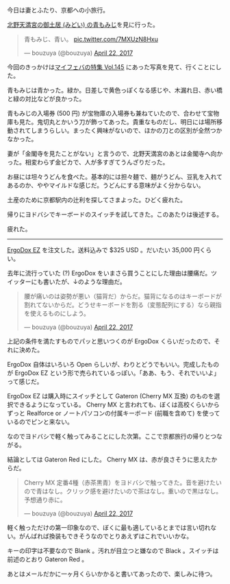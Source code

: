 今日は妻とふたり、京都への小旅行。

[北野天満宮の御土居 (みどい) の青もみじ](http://www.kitanotenmangu.or.jp/highlight.php#high_tp4)を見に行った。

<blockquote class="twitter-tweet" data-partner="tweetdeck"><p lang="ja" dir="ltr">青もみじ、青い。 <a href="https://t.co/7MXUzN8Hxu">pic.twitter.com/7MXUzN8Hxu</a></p>&mdash; bouzuya (@bouzuya) <a href="https://twitter.com/bouzuya/status/855640541161074688">April 22, 2017</a></blockquote>
<script async src="//platform.twitter.com/widgets.js" charset="utf-8"></script>

今回のきっかけは[マイフェバの特集 Vol.145](http://www.my-fav.jp/feature/145/) にあった写真を見て、行くことにした。

青もみじは青かった。緑か。日差しで黄色っぽくなる感じや、木漏れ日、赤い橋と緑の対比などが良かった。

青もみじの入場券 (500 円) が宝物庫の入場券も兼ねていたので、合わせて宝物庫も見た。鬼切丸とかいう刀が飾ってあった。貴重なものだし、明日には場所移動されてしまうらしい。まったく興味がないので、ほかの刀との区別が全然つかなかった。

妻が「金閣寺を見たことがない」と言うので、北野天満宮のあとは金閣寺へ向かった。相変わらず金ピカで、人が多すぎてうんざりだった。

お昼には坦々うどんを食べた。基本的には担々麺で、麺がうどん、豆乳を入れてあるのか、ややマイルドな感じだ。うどんにする意味がよく分からない。

土産のために京都駅内の辻利を探してさまよった。ひどく疲れた。

帰りにヨドバシでキーボードのスイッチを試してきた。このあたりは後述する。

疲れた。

-----

[ErgoDox EZ](https://ergodox-ez.com/) を注文した。送料込みで $325 USD 。だいたい 35,000 円くらい。

去年に流行っていた (?) ErgoDox をいまさら買うことにした理由は腰痛だ。ツイッターにも書いたが、↓のような理由だ。

<blockquote class="twitter-tweet" data-partner="tweetdeck"><p lang="ja" dir="ltr">腰が痛いのは姿勢が悪い（猫背だ）からだ。猫背になるのはキーボードが割れてないからだ。どうせキーボードを割る（変態配列にする）なら親指を使えるものにしよう。</p>&mdash; bouzuya (@bouzuya) <a href="https://twitter.com/bouzuya/status/855613704708120578">April 22, 2017</a></blockquote>
<script async src="//platform.twitter.com/widgets.js" charset="utf-8"></script>

上記の条件を満たすものでパッと思いつくのが ErgoDox くらいだったので、それに決めた。

ErgoDox 自体はいろいろ Open らしいが、わりとどうでもいい。完成したものが ErgoDox EZ という形で売られているっぽい。「ああ、もう、それでいいよ」って感じだ。

ErgoDox EZ は購入時にスイッチとして Gateron (Cherry MX 互換) のものを選択できるようになっている。 Cherry MX と言われても、ぼくは高校くらいからずっと Realforce or ノートパソコンの付属キーボード (前職を含めて) を使っているのでピンと来ない。

なのでヨドバシで軽く触ってみることにした次第。ここで京都旅行の帰りとつながる。

結論としては Gateron Red にした。 Cherry MX は、赤が良さそうに思えたからだ。

<blockquote class="twitter-tweet" data-partner="tweetdeck"><p lang="ja" dir="ltr">Cherry MX 定番4種（赤茶黒青）をヨドバシで触ってきた。音を避けたいので青はなし。クリック感を避けたいので茶はなし。重いので黒はなし。予想通り赤に。</p>&mdash; bouzuya (@bouzuya) <a href="https://twitter.com/bouzuya/status/855715005177528321">April 22, 2017</a></blockquote>
<script async src="//platform.twitter.com/widgets.js" charset="utf-8"></script>

軽く触っただけの第一印象なので、ぼくに最も適しているとまでは言い切れない。がんばれば換装もできそうなのでとりあえずはこれでいいかな。

キーの印字は不要なので Blank 。汚れが目立つと嫌なので Black 。スイッチは前述のとおり Gateron Red 。

あとはメールだかに一ヶ月くらいかかると書いてあったので、楽しみに待つ。
